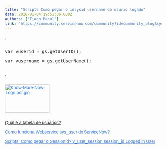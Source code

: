 ```yaml
---
title: "Scripts Como pegar o idsysid username do usurio logado"
date: 2018-01-04T19:51:06.000Z
authors: ["Tiago Macul"]
link: "https://community.servicenow.com/community?id=community_blog&sys_id=f5ac2625dbd0dbc01dcaf3231f961928"
---
```

<p>.</p><p></p><p></p><pre __default_attr="javascript" __jive_macro_name="code" class="jive_macro_code _jivemacro_uid_15150739255599386 jive_text_macro" data-renderedposition="70.72442626953125_7.997159004211426_1078_31" jivemacro_uid="_15150739255599386"><p>var vuserid = gs.getUserID();</p><p>var vusername = gs.getUserName();</p></pre><p>.</p><p style="font-family: arial, sans-serif; color: #666666;"><a _jive_internal="true" href="/servlet/JiveServlet/showImage/38-7599-408479/Know-More-Now-Logo.pdf.jpg" style="font-weight: inherit; font-style: inherit; font-family: inherit; color: #3778c7;"><img  alt="Know-More-Now-Logo.pdf.jpg" class="image-1 jive-image" height="90" src="cc69298edb90d7049c9ffb651f96198e.iix" style="margin: 10px 10px 10px 0; border-width: 0px; font-weight: inherit; font-style: inherit; font-family: inherit;" width="142"/></a></p><p style="font-family: arial, sans-serif; color: #666666;"><a title="Qual é a tabela de usuários?" __default_attr="7599" __jive_macro_name="blogpost" class="jive_macro jive_macro_blogpost" data-orig-content="Qual é a tabela de usuários?" data-renderedposition="235.26988220214844_7.997159004211426_197_15" href="/community?id=community_blog&sys_id=55dc6665dbd0dbc01dcaf3231f9619f6">Qual é a tabela de usuários?</a> </p><p style="font-family: arial, sans-serif; color: #666666;"><a title="" _jive_internal="true" data-containerid="2790" data-containertype="37" data-objectid="7286" data-objecttype="38" href="/community?id=community_blog&sys_id=2aedaee9dbd0dbc01dcaf3231f9619f5" style="font-weight: inherit; font-style: inherit; font-family: inherit; color: #3778c7;">Como funciona Webservice sys_user do ServiceNow?</a></p><p style="font-family: arial, sans-serif; color: #666666;"><a title="" _jive_internal="true" data-containerid="2790" data-containertype="37" data-objectid="7471" data-objecttype="38" href="/community?id=community_blog&sys_id=71dda6e9dbd0dbc01dcaf3231f9619f7" style="font-weight: inherit; font-style: inherit; font-family: inherit; color: #3778c7;">Scripts: Como pegar o SessionId? v_user_session.session_id Logged in User</a> </p>